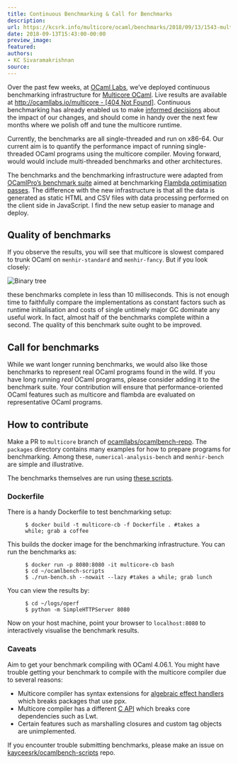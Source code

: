 ```yaml
---
title: Continuous Benchmarking & Call for Benchmarks
description:
url: https://kcsrk.info/multicore/ocaml/benchmarks/2018/09/13/1543-multicore-ci/
date: 2018-09-13T15:43:00-00:00
preview_image:
featured:
authors:
- KC Sivaramakrishnan
source:
---
```


<p>Over the past few weeks, at <a href="http://ocamllabs.io/">OCaml Labs</a>, we&rsquo;ve deployed
continuous benchmarking infrastructure for <a href="https://github.com/ocamllabs/ocaml-multicore">Multicore
OCaml</a>. Live results are available
at <a href="http://ocamllabs.io/multicore - [404 Not Found]">http://ocamllabs.io/multicore - [404 Not Found]</a>. Continuous
benchmarking has already enabled us to make <a href="https://github.com/ocamllabs/ocaml-multicore/pull/221">informed
decisions</a> about the
impact of our changes, and should come in handy over the next few months where
we polish off and tune the multicore runtime.</p>



<p>Currently, the benchmarks are all single-threaded and run on x86-64. Our current
aim is to quantify the performance impact of running single-threaded OCaml
programs using the multicore compiler. Moving forward, would would include
multi-threaded benchmarks and other architectures.</p>

<p>The benchmarks and the benchmarking infrastructure were adapted from <a href="https://github.com/OCamlPro/ocamlbench-repo">OCamlPro&rsquo;s
benchmark suite</a> aimed at
benchmarking <a href="https://bench.flambda.ocamlpro.com/ - [1 Client error: SSL peer certificate or SSH remote key was not OK]">Flambda optimisation passes</a>.
The difference with the new infrastructure is that all the data is generated as
static HTML and CSV files with data processing performed on the client side in
JavaScript. I find the new setup easier to manage and deploy.</p>

<h2>Quality of benchmarks</h2>

<p>If you observe the results, you will see that multicore is slowest compared to
trunk OCaml on <code class="language-plaintext highlighter-rouge">menhir-standard</code> and <code class="language-plaintext highlighter-rouge">menhir-fancy</code>. But if you look closely:</p>

<p><img src="https://kcsrk.info/assets/menhir-too-fast.png" alt="Binary tree"/></p>

<p>these benchmarks complete in less than 10 milliseconds. This is not enough time
to faithfully compare the implementations as constant factors such as runtime
initialisation and costs of single untimely major GC dominate any useful work.
In fact, almost half of the benchmarks complete within a second. The quality of
this benchmark suite ought to be improved.</p>

<h2>Call for benchmarks</h2>

<p>While we want longer running benchmarks, we would also like those benchmarks to
represent real OCaml programs found in the wild. If you have long running <em>real</em>
OCaml programs, please consider adding it to the benchmark suite. Your
contribution will ensure that performance-oriented OCaml features such as
multicore and flambda are evaluated on representative OCaml programs.</p>

<h2>How to contribute</h2>

<p>Make a PR to <code class="language-plaintext highlighter-rouge">multicore</code> branch of
<a href="https://github.com/ocamllabs/ocamlbench-repo/tree/multicore">ocamllabs/ocamlbench-repo</a>.
The <code class="language-plaintext highlighter-rouge">packages</code> directory contains many examples for how to prepare programs for
benchmarking. Among these, <code class="language-plaintext highlighter-rouge">numerical-analysis-bench</code> and <code class="language-plaintext highlighter-rouge">menhir-bench</code> are
simple and illustrative.</p>

<p>The benchmarks themselves are run using <a href="https://github.com/kayceesrk/ocamlbench-scripts">these
scripts</a>.</p>

<h3>Dockerfile</h3>

<p>There is a handy Dockerfile to test benchmarking setup:</p>

<figure class="highlight"><pre><code class="language-bash" data-lang="bash"><span class="nv">$ </span>docker build <span class="nt">-t</span> multicore-cb <span class="nt">-f</span> Dockerfile <span class="nb">.</span> <span class="c">#takes a while; grab a coffee</span></code></pre></figure>

<p>This builds the docker image for the benchmarking infrastructure. You can run
the benchmarks as:</p>

<figure class="highlight"><pre><code class="language-bash" data-lang="bash"><span class="nv">$ </span>docker run <span class="nt">-p</span> 8080:8080 <span class="nt">-it</span> multicore-cb bash
<span class="nv">$ </span><span class="nb">cd</span> ~/ocamlbench-scripts
<span class="nv">$ </span>./run-bench.sh <span class="nt">--nowait</span> <span class="nt">--lazy</span> <span class="c">#takes a while; grab lunch</span></code></pre></figure>

<p>You can view the results by:</p>

<figure class="highlight"><pre><code class="language-bash" data-lang="bash"><span class="nv">$ </span><span class="nb">cd</span> ~/logs/operf
<span class="nv">$ </span>python <span class="nt">-m</span> SimpleHTTPServer 8080</code></pre></figure>

<p>Now on your host machine, point your browser to <code class="language-plaintext highlighter-rouge">localhost:8080</code> to
interactively visualise the benchmark results.</p>

<h3>Caveats</h3>

<p>Aim to get your benchmark compiling with OCaml 4.06.1. You might have trouble
getting your benchmark to compile with the multicore compiler due to several
reasons:</p>

<ul>
  <li>Multicore compiler has syntax extensions for <a href="http://kcsrk.info/ocaml/multicore/2015/05/20/effects-multicore/">algebraic effect
handlers</a>
which breaks packages that use ppx.</li>
  <li>Multicore compiler has a different <a href="https://github.com/ocaml/ocaml/pull/1003">C
API</a> which breaks core dependencies
such as Lwt.</li>
  <li>Certain features such as marshalling closures and custom tag objects are
unimplemented.</li>
</ul>

<p>If you encounter trouble submitting benchmarks, please make an issue on
<a href="https://github.com/kayceesrk/ocamlbench-scripts">kayceesrk/ocamlbench-scripts</a> repo.</p>

